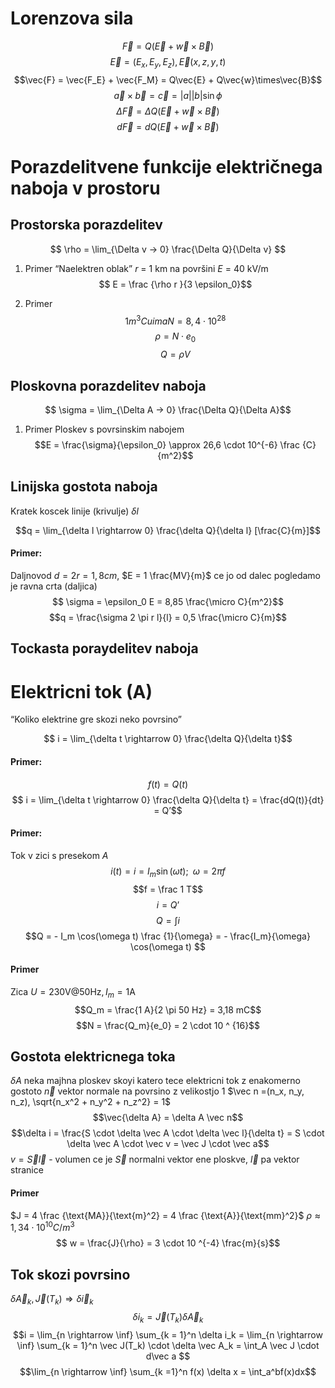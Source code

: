 # Lorenzova sila 

$$ \vec{F} = Q(\vec{E} + \vec{w} \times \vec{B})$$
$$ \vec{E} = (E_x, E_y, E_z), \vec{E}(x, z, y, t)$$ $$\vec{F} = \vec{F_E} + \vec{F_M} = Q\vec{E} + Q\vec{w}\times\vec{B}$$
$$\vec{a} \times \vec{b} = \vec{c} = |a| |b| \sin{\phi}$$
$$ \Delta \vec{F} = \Delta Q(\vec{E} + \vec{w} \times \vec{B}) $$
$$ d\vec{F} = dQ(\vec{E} + \vec{w} \times \vec{B}) $$



# Porazdelitvene funkcije električnega naboja v prostoru

## Prostorska porazdelitev
$$ \rho =  \lim_{\Delta v -> 0} \frac{\Delta Q}{\Delta v}  $$

1. Primer
“Naelektren oblak” _r_ = 1 km na površini _E_ = 40 kV/m 
$$ E = \frac {\rho r }{3 \epsilon_0}$$

2. Primer
$$1 m^3 Cu ima N = 8,4 \cdot 10 ^28$$
$$ \rho = N \cdot e_0$$
$$ Q = \rho V$$

## Ploskovna porazdelitev naboja
$$ \sigma = \lim_{\Delta A -> 0} \frac{\Delta Q}{\Delta A}$$
1. Primer
Ploskev s povrsinskim nabojem
	$$E = \frac{\sigma}{\epsilon_0} \approx 26,6 \cdot 10^{-6} \frac {C}{m^2}$$
## Linijska gostota naboja
Kratek koscek linije (krivulje) $\delta l$

$$q = \lim_{\delta l \rightarrow 0} \frac{\delta Q}{\delta l} [\frac{C}{m}]$$
#### Primer:
Daljnovod $d = 2r = 1,8 cm$, $E = 1 \frac{MV}{m}$
ce jo od dalec pogledamo je ravna crta (daljica)
$$ \sigma = \epsilon_0 E = 8,85 \frac{\micro C}{m^2}$$
$$q = \frac{\sigma 2 \pi r l}{l} = 0,5 \frac{\micro C}{m}$$
## Tockasta poraydelitev naboja


# Elektricni tok (A)
“Koliko elektrine gre skozi neko povrsino”

$$ i =  \lim_{\delta t \rightarrow 0} \frac{\delta Q}{\delta t}$$
#### Primer:
$$f(t) = Q(t)$$
$$ i =  \lim_{\delta t \rightarrow 0} \frac{\delta Q}{\delta t} = \frac{dQ(t)}{dt} = Q’$$
#### Primer:
Tok v zici s presekom $A$
$$i(t) = i = I_m \sin(\omega t); \; \;\omega = 2\pi f$$
$$f = \frac 1 T$$
$$i = Q’$$
$$Q = \int i$$
$$Q = - I_m \cos(\omega t) \frac {1}{\omega} = - \frac{I_m}{\omega} \cos(\omega t) $$
#### Primer
Zica $U = 230 \text{V} @ 50 \text{Hz}, I_m = 1 \text{A}$
$$Q_m = \frac{1 A}{2 \pi 50 Hz} = 3,18 mC$$
$$N = \frac{Q_m}{e_0} = 2 \cdot 10 ^ {16}$$
## Gostota elektricnega toka
$\delta A$ neka majhna ploskev skoyi katero tece elektricni tok z enakomerno gostoto
$\vec n$ vektor normale na povrsino z velikostjo 1 $\vec n =(n_x, n_y, n_z), \sqrt{n_x^2 + n_y^2 + n_z^2} = 1$
$$\vec{\delta A} = \delta A \vec n$$
$$\delta i = \frac{S \cdot \delta \vec A \cdot \delta \vec l}{\delta t} = S  \cdot \delta \vec A \cdot \vec v  = \vec J \cdot \vec a$$
$v = \vec S \vec l$ - volumen   ce je $\vec S$ normalni vektor ene ploskve, $\vec l$ pa vektor stranice

#### Primer
$J = 4 \frac {\text{MA}}{\text{m}^2} = 4 \frac {\text{A}}{\text{mm}^2}$
$\rho \approx 1,34 \cdot 10 ^{10} C/m^3$
$$ w = \frac{J}{\rho} = 3 \cdot 10 ^{-4} \frac{m}{s}$$
## Tok skozi povrsino
$\delta \vec A_k, \vec J(T_k) \Rightarrow \delta \vec i_k$
$$\delta i_k = \vec J(T_k) \delta \vec A_k$$
$$i = \lim_{n \rightarrow \inf} \sum_{k = 1}^n \delta i_k = \lim_{n \rightarrow \inf} \sum_{k = 1}^n \vec J(T_k) \cdot \delta \vec A_k = \int_A \vec J \cdot d\vec a $$
$$\lim_{n \rightarrow \inf} \sum_{k =1}^n f(x) \delta x = \int_a^bf(x)dx$$
 